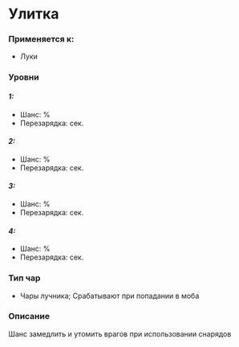 # Улитка

### Применяется к:

* Луки

### Уровни

#### _1:_&#x20;

* Шанс: %
* Перезарядка:  сек.

#### _2:_

* Шанс: %
* Перезарядка:  сек.&#x20;

#### _3:_&#x20;

* Шанс: %
* Перезарядка:  сек.

#### _4:_

* Шанс: %
* Перезарядка:  сек.&#x20;

### Тип чар

* Чары лучника; Срабатывают при попадании в моба

### Описание

Шанс замедлить и утомить врагов при использовании снарядов&#x20;

